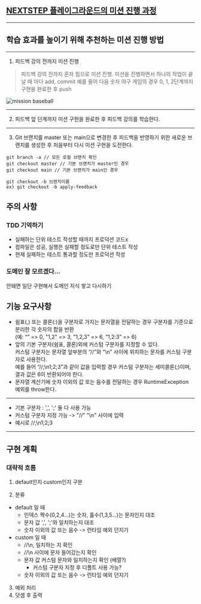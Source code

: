 ## [NEXTSTEP 플레이그라운드의 미션 진행 과정](https://github.com/next-step/nextstep-docs/blob/master/playground/README.md)

---
## 학습 효과를 높이기 위해 추천하는 미션 진행 방법

---
1. 피드백 강의 전까지 미션 진행 
> 피드백 강의 전까지 혼자 힘으로 미션 진행. 미션을 진행하면서 하나의 작업이 끝날 때 마다 add, commit
> 예를 들어 다음 숫자 야구 게임의 경우 0, 1, 2단계까지 구현을 완료한 후 push

![mission baseball](https://raw.githubusercontent.com/next-step/nextstep-docs/master/playground/images/mission_baseball.png)

---
2. 피드백 앞 단계까지 미션 구현을 완료한 후 피드백 강의를 학습한다.
---
3. Git 브랜치를 master 또는 main으로 변경한 후 피드백을 반영하기 위한 새로운 브랜치를 생성한 후 처음부터 다시 미션 구현을 도전한다.

```
git branch -a // 모든 로컬 브랜치 확인
git checkout master // 기본 브랜치가 master인 경우
git checkout main // 기본 브랜치가 main인 경우

git checkout -b 브랜치이름
ex) git checkout -b apply-feedback
```
## 주의 사항
### TDD 기억하기
- 실패하는 단위 테스트 작성할 때까지 프로덕션 코드x
- 컴파일은 성공, 실행은 실패할 정도로만 단위 테스트 작성
- 현재 실패하는 테스트 통과할 정도만 프로덕션 작성
###  도메인 잘 모르겠다...
안돼면 일단 구현해서 도메인 지식 쌓고 다시하기


## 기능 요구사항
- 쉼표(,) 또는 콜론(:)을 구분자로 가지는 문자열을 전달하는 경우 구분자를 기준으로 분리한 각 숫자의 합을 반환  
(예: “” => 0, "1,2" => 3, "1,2,3" => 6, “1,2:3” => 6)
- 앞의 기본 구분자(쉼표, 콜론)외에 커스텀 구분자를 지정할 수 있다.   
커스텀 구분자는 문자열 앞부분의 “//”와 “\n” 사이에 위치하는 문자를 커스텀 구분자로 사용한다.  
예를 들어 “//;\n1;2;3”과 같이 값을 입력할 경우 커스텀 구분자는 세미콜론(;)이며, 결과 값은 6이 반환되어야 한다.
- 문자열 계산기에 숫자 이외의 값 또는 음수를 전달하는 경우 RuntimeException 예외를 throw한다.

---

- 기본 구분자 : ',', ';' 둘 다 사용 가능
- 커스텀 구분자 지정 가능 -> "//" "\n" 사이에 입력
- 예시로 //;\n1;2;3

---

## 구현 계획

### 대략적 흐름 
1. default인지 custom인지 구분
  

2. 분류
+ default 일 때
  - 인덱스 짝수(0,2,4...)는 숫자, 홀수(1,3,5...)는 문자인지 대조
  - 문자 값 ',', ';'와 일치하는지 대조
  - 숫자 이외의 값 또는 음수 -> 런타임 예외 던지기 
+ custom 일 때
   - //\n, 일치하는 지 확인
   - //\n 사이에 문자 들어갔는지 확인
   - 문자 값 커스텀 문자와 일치하는지 확인  (배열?)
     - 커스텀 구분자 지정 후 디폴트 사용 가능?
   - 숫자 이외의 값 또는 음수 -> 런타임 예외 던지기

3. 예외 처리
4. 덧셈 후 출력